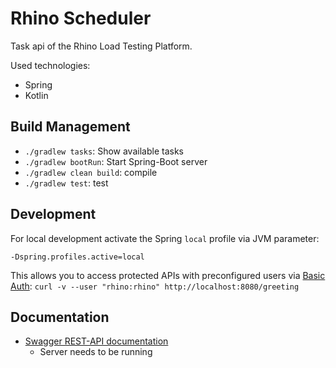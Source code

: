 # Rhino Scheduler

Task api of the Rhino Load Testing Platform.

Used technologies:

- Spring
- Kotlin

## Build Management

- `./gradlew tasks`: Show available tasks
- `./gradlew bootRun`: Start Spring-Boot server
- `./gradlew clean build`: compile
- `./gradlew test`: test

## Development

For local development activate the Spring `local` profile via JVM parameter:

`-Dspring.profiles.active=local`

This allows you to access protected APIs with preconfigured users
via [Basic Auth](https://developer.mozilla.org/en-US/docs/Web/HTTP/Authentication):
`curl -v --user "rhino:rhino" http://localhost:8080/greeting`

## Documentation

- [Swagger REST-API documentation](http://localhost:8080/swagger-ui.html)
  - Server needs to be running
